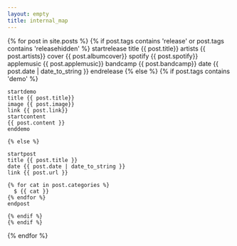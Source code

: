 ```yaml
---
layout: empty
title: internal_map
---
```

{% for post in site.posts %}
  {% if post.tags contains 'release' or post.tags contains 'releasehidden' %}
    startrelease
    title {{ post.title}}
    artists {{ post.artists}}
    cover {{ post.albumcover}}
    spotify {{ post.spotify}}
    applemusic {{ post.applemusic}}
    bandcamp {{ post.bandcamp}}
    date {{ post.date | date_to_string }}
    endrelease
  {% else %}
    {% if post.tags contains 'demo' %}

    startdemo
    title {{ post.title}}
    image {{ post.image}}
    link {{ post.link}}
    startcontent
    {{ post.content }}
    enddemo

    {% else %}

    startpost
    title {{ post.title }}
    date {{ post.date | date_to_string }}
    link {{ post.url }}

    {% for cat in post.categories %}
      $ {{ cat }}
    {% endfor %}
    endpost

    {% endif %}
    {% endif %}
{% endfor %}
